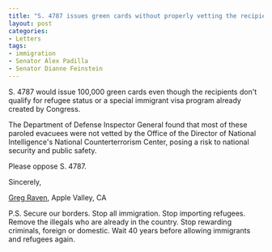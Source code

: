```yaml
---
title: "S. 4787 issues green cards without properly vetting the recipients. Oppose."
layout: post
categories:
- Letters
tags:
- immigration
- Senator Alex Padilla
- Senator Dianne Feinstein
---
```


S. 4787 would issue 100,000 green cards even though the recipients don't qualify for refugee status or a special immigrant visa program already created by Congress.

The Department of Defense Inspector General found that most of these paroled evacuees were not vetted by the Office of the Director of National Intelligence's National Counterterrorism Center, posing a risk to national security and public safety.

Please oppose S. 4787.

Sincerely,

[Greg Raven](https://www.gregraven.org/), Apple Valley, CA

P.S. Secure our borders. Stop all immigration. Stop importing refugees. Remove the illegals who are already in the country. Stop rewarding criminals, foreign or domestic. Wait 40 years before allowing immigrants and refugees again.